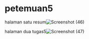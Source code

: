 # petemuan5

halaman satu
resum![Screenshot (46)](https://github.com/Tajuddinhasani/petemuan5/assets/145316067/3fc8915c-1ed3-4011-8ba6-11ed19bdb913)

halaman dua
tugas5![Screenshot (47)](https://github.com/Tajuddinhasani/petemuan5/assets/145316067/f5010681-6e44-4d55-9417-4c201a2ac611)

